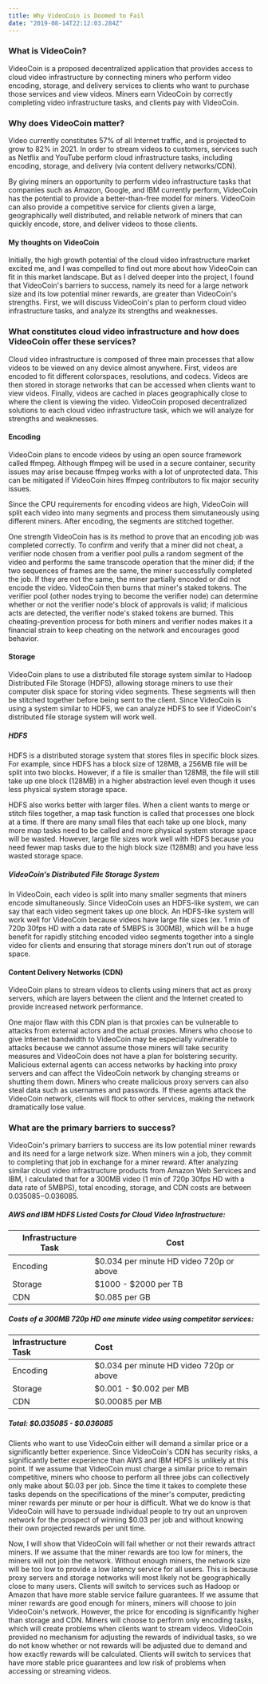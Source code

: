 ```yaml
---
title: Why VideoCoin is Doomed to Fail
date: "2019-08-14T22:12:03.284Z"
---
```

### What is VideoCoin? ###

VideoCoin is a proposed decentralized application that provides access to cloud video infrastructure by connecting miners who perform video encoding, storage, and delivery services to clients who want to purchase those services and view videos. Miners earn VideoCoin by correctly completing video infrastructure tasks, and clients pay with VideoCoin.

### Why does VideoCoin matter? ###

Video currently constitutes 57% of all Internet traffic, and is projected to grow to 82% in 2021. In order to stream videos to customers, services such as Netflix and YouTube perform cloud infrastructure tasks, including encoding, storage, and delivery  (via content delivery networks/CDN). 

By giving miners an opportunity to perform video infrastructure tasks that companies such as Amazon, Google, and IBM currently perform, VideoCoin has the potential to provide a better-than-free model for miners. VideoCoin can also provide a competitive service for clients given a large, geographically well distributed, and reliable network of miners that can quickly encode, store, and deliver videos to those clients. 

#### My thoughts on VideoCoin ####

Initially, the high growth potential of the cloud video infrastructure market excited me, and I was compelled to find out more about how VideoCoin can fit in this market landscape. But as I delved deeper into the project, I found that VideoCoin's barriers to success, namely its need for a large network size and its low potential miner rewards, are greater than VideoCoin's strengths. First, we will discuss VideoCoin's plan to perform cloud video infrastructure tasks, and analyze its strengths and weaknesses. 

### What constitutes cloud video infrastructure and how does VideoCoin offer these services? ###

Cloud video infrastructure is composed of three main processes that allow videos to be viewed on any device almost anywhere. First, videos are encoded to fit different colorspaces, resolutions, and codecs. Videos are then stored in storage networks that can be accessed when clients want to view videos. Finally, videos are cached in places geographically close to where the client is viewing the video. VideoCoin proposed decentralized solutions to each cloud video infrastructure task, which we will analyze for strengths and weaknesses. 

#### Encoding ####

VideoCoin plans to encode videos by using an open source framework called ffmpeg. Although ffmpeg will be used in a secure container, security issues may arise because ffmpeg works with a lot of unprotected data. This can be mitigated if VideoCoin hires ffmpeg contributors to fix major security issues.

Since the CPU requirements for encoding videos are high, VideoCoin will split each video into many segments and process them simutaneously using different miners. After encoding, the segments are stitched together.  

One strength VideoCoin has is its method to prove that an encoding job was completed correctly. To confirm and verify that a miner did not cheat, a verifier node chosen from a verifier pool pulls a random segment of the video and performs the same transcode operation that the miner did; if the two sequences of frames are the same, the miner successfully completed the job. If they are not the same, the miner partially encoded or did not encode the video. VideoCoin then burns that miner's staked tokens. The verifier pool (other nodes trying to become the verifier node) can determine whether or not the verifier node's block of approvals is valid; if malicious acts are detected, the verifier node's staked tokens are burned. This cheating-prevention process for both miners and verifier nodes makes it a financial strain to keep cheating on the network and encourages good behavior. 

#### Storage ####

VideoCoin plans to use a distributed file storage system similar to Hadoop Distributed File Storage (HDFS), allowing storage miners to use their computer disk space for storing video segments. These segments will then be stitched together before being sent to the client. Since VideoCoin is using a system similar to HDFS, we can analyze HDFS to see if VideoCoin's distributed file storage system will work well. 

##### HDFS #####

HDFS is a distributed storage system that stores files in specific block sizes. For example, since HDFS has a block size of 128MB, a 256MB file will be split into two blocks. However, if a file is smaller than 128MB, the file will still take up one block (128MB) in a higher abstraction level even though it uses less physical system storage space.

HDFS also works better with larger files. When a client wants to merge or stitch files together, a map task function is called that processes one block at a time. If there are many small files that each take up one block, many more map tasks need to be called and more physical system storage space will be wasted. However, large file sizes work well with HDFS because you need fewer map tasks due to the high block size (128MB) and you have less wasted storage space. 

##### VideoCoin's Distributed File Storage System #####

In VideoCoin, each video is split into many smaller segments that miners encode simultaneously. Since VideoCoin uses an HDFS-like system, we can say that each video segment takes up one block. An HDFS-like system will work well for VideoCoin because videos have large file sizes (ex. 1 min of 720p 30fps HD with a data rate of 5MBPS is 300MB), which will be a huge benefit for rapidly stitching encoded video segments together into a single video for clients and ensuring that storage miners don't run out of storage space. 

#### Content Delivery Networks (CDN) ####

VideoCoin plans to stream videos to clients using miners that act as proxy servers, which are layers between the client and the Internet created to provide increased  network performance. 

One major flaw with this CDN plan is that proxies can be vulnerable to attacks from external actors and the actual proxies. Miners who choose to give Internet bandwidth to VideoCoin may be especially vulnerable to attacks because we cannot assume those miners will take security measures and VideoCoin does not have a plan for bolstering security. Malicious external agents can access networks by hacking into proxy servers and can affect the VideoCoin network by changing streams or shutting them down. Miners who create malicious proxy servers can also steal data such as usernames and passwords. If these agents attack the VideoCoin network, clients will flock to other services, making the network dramatically lose value. 

### What are the primary barriers to success? ###

VideoCoin's primary barriers to success are its low potential miner rewards and its
need for a large network size. When miners win a job, they commit to completing that job in exchange for a miner reward. After analyzing similar cloud video infrastructure products from Amazon Web Services and IBM, I calculated that for a 300MB video (1 min of 720p 30fps HD with a data rate of 5MBPS), total encoding, storage, and CDN costs are between $0.035085-$0.036085. 

##### AWS and IBM HDFS Listed Costs for Cloud Video Infrastructure: #####

| Infrastructure Task | Cost |
| --- | --- |
| Encoding | $0.034 per minute HD video 720p or above |
| Storage | $1000 - $2000 per TB |
| CDN | $0.085 per GB |

##### Costs of a 300MB 720p HD one minute video using competitor services: #####

| Infrastructure Task | Cost |
| :------------------- | :---------------------------- |
| Encoding | $0.034 per minute HD video 720p or above |
| Storage | $0.001 - $0.002 per MB |
| CDN | $0.00085 per MB |

##### Total: $0.035085 - $0.036085 #####

Clients who want to use VideoCoin either will demand a similar price or a significantly better experience. Since VideoCoin's CDN has security risks, a significantly better experience than AWS and IBM HDFS is unlikely at this point. If we assume that VideoCoin must charge a similar price to remain competitive, miners who choose to perform all three jobs can collectively only make about $0.03 per job. Since the time it takes to complete these tasks depends on the specifications of the miner's computer, predicting miner rewards per minute or per hour is difficult. What we do know is that VideoCoin will have to persuade individual people to try out an unproven network for the prospect of winning $0.03 per job and without knowing their own projected rewards per unit time. 

Now, I will show that VideoCoin will fail whether or not their rewards attract miners. If we assume that the miner rewards are too low for miners, the miners will not join the network. Without enough miners, the network size will be too low to provide a low latency service for all users. This is because proxy servers and storage networks will most likely not be geographically close to many users. Clients will switch to services such as Hadoop or Amazon that have more stable service failure guarantees. If we assume that miner rewards are good enough for miners, miners will choose to join VideoCoin's network. However, the price for encoding is significantly higher than storage and CDN. Miners will choose to perform only encoding tasks, which will create problems when clients want to stream videos. VideoCoin provided no mechanism for adjusting the rewards of individual tasks, so we do not know whether or not rewards will be adjusted due to demand and how exactly rewards will be calculated. Clients will switch to services that have more stable price guarantees and low risk of problems when accessing or streaming videos. 

